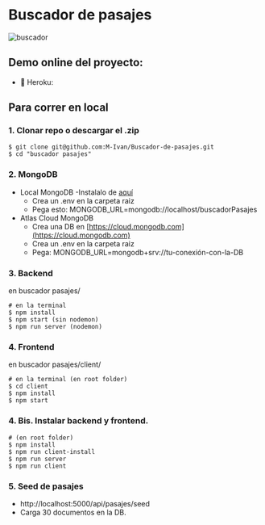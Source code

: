 # Buscador de pasajes

![buscador](/template/images/buscadorPasajes.png)

## Demo online del proyecto:

- :rocket: Heroku:

## Para correr en local

### 1. Clonar repo o descargar el .zip

```
$ git clone git@github.com:M-Ivan/Buscador-de-pasajes.git
$ cd "buscador pasajes"
```

### 2. MongoDB

- Local MongoDB
  -Instalalo de [aquí](https://www.mongodb.com/try/download/community)
  - Crea un .env en la carpeta raiz
  - Pega esto: MONGODB_URL=mongodb://localhost/buscadorPasajes
- Atlas Cloud MongoDB
  - Crea una DB en [https://cloud.mongodb.com](https://cloud.mongodb.com)
  - Crea un .env en la carpeta raiz
  - Pega: MONGODB_URL=mongodb+srv://tu-conexión-con-la-DB

### 3. Backend

en buscador pasajes/

```
# en la terminal
$ npm install
$ npm start (sin nodemon)
$ npm run server (nodemon)
```

### 4. Frontend

en buscador pasajes/client/

```
# en la terminal (en root folder)
$ cd client
$ npm install
$ npm start
```

### 4. Bis. Instalar backend y frontend.

```
# (en root folder)
$ npm install
$ npm run client-install
$ npm run server
$ npm run client
```

### 5. Seed de pasajes

- http://localhost:5000/api/pasajes/seed
- Carga 30 documentos en la DB.
